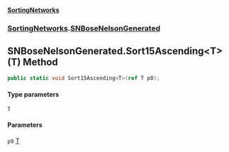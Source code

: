 #### [SortingNetworks](./index.md 'index')
### [SortingNetworks](./SortingNetworks.md 'SortingNetworks').[SNBoseNelsonGenerated](./SortingNetworks-SNBoseNelsonGenerated.md 'SortingNetworks.SNBoseNelsonGenerated')
## SNBoseNelsonGenerated.Sort15Ascending&lt;T&gt;(T) Method
```csharp
public static void Sort15Ascending<T>(ref T p0);
```
#### Type parameters
<a name='SortingNetworks-SNBoseNelsonGenerated-Sort15Ascending-T-(T)-T'></a>
`T`  
  
#### Parameters
<a name='SortingNetworks-SNBoseNelsonGenerated-Sort15Ascending-T-(T)-p0'></a>
`p0` [T](#SortingNetworks-SNBoseNelsonGenerated-Sort15Ascending-T-(T)-T 'SortingNetworks.SNBoseNelsonGenerated.Sort15Ascending&lt;T&gt;(T).T')  
  
